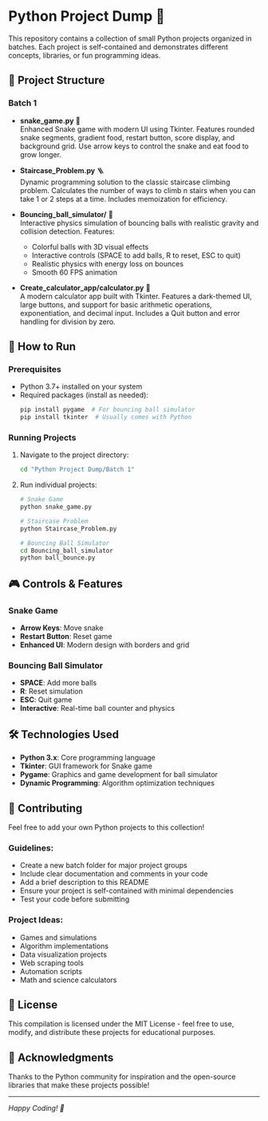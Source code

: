 # Python Project Dump 🐍

This repository contains a collection of small Python projects organized in batches. Each project is self-contained and demonstrates different concepts, libraries, or fun programming ideas.

## 📁 Project Structure

### Batch 1
- **snake_game.py** 🐍  
  Enhanced Snake game with modern UI using Tkinter. Features rounded snake segments, gradient food, restart button, score display, and background grid. Use arrow keys to control the snake and eat food to grow longer.

- **Staircase_Problem.py** 🪜  
  Dynamic programming solution to the classic staircase climbing problem. Calculates the number of ways to climb n stairs when you can take 1 or 2 steps at a time. Includes memoization for efficiency.

- **Bouncing_ball_simulator/** 🏀  
  Interactive physics simulation of bouncing balls with realistic gravity and collision detection. Features:
  - Colorful balls with 3D visual effects
  - Interactive controls (SPACE to add balls, R to reset, ESC to quit)
  - Realistic physics with energy loss on bounces
  - Smooth 60 FPS animation

- **Create_calculator_app/calculator.py** 🧮  
  A modern calculator app built with Tkinter. Features a dark-themed UI, large buttons, and support for basic arithmetic operations, exponentiation, and decimal input. Includes a Quit button and error handling for division by zero.

## 🚀 How to Run

### Prerequisites
- Python 3.7+ installed on your system
- Required packages (install as needed):
  ```bash
  pip install pygame  # For bouncing ball simulator
  pip install tkinter  # Usually comes with Python
  ```

### Running Projects
1. Navigate to the project directory:
   ```bash
   cd "Python Project Dump/Batch 1"
   ```

2. Run individual projects:
   ```bash
   # Snake Game
   python snake_game.py
   
   # Staircase Problem
   python Staircase_Problem.py
   
   # Bouncing Ball Simulator
   cd Bouncing_ball_simulator
   python ball_bounce.py
   ```

## 🎮 Controls & Features

### Snake Game
- **Arrow Keys**: Move snake
- **Restart Button**: Reset game
- **Enhanced UI**: Modern design with borders and grid

### Bouncing Ball Simulator
- **SPACE**: Add more balls
- **R**: Reset simulation
- **ESC**: Quit game
- **Interactive**: Real-time ball counter and physics

## 🛠 Technologies Used
- **Python 3.x**: Core programming language
- **Tkinter**: GUI framework for Snake game
- **Pygame**: Graphics and game development for ball simulator
- **Dynamic Programming**: Algorithm optimization techniques

## 🤝 Contributing

Feel free to add your own Python projects to this collection! 

### Guidelines:
- Create a new batch folder for major project groups
- Include clear documentation and comments in your code
- Add a brief description to this README
- Ensure your project is self-contained with minimal dependencies
- Test your code before submitting

### Project Ideas:
- Games and simulations
- Algorithm implementations
- Data visualization projects
- Web scraping tools
- Automation scripts
- Math and science calculators

## 📄 License

This compilation is licensed under the MIT License - feel free to use, modify, and distribute these projects for educational purposes.

## 🌟 Acknowledgments

Thanks to the Python community for inspiration and the open-source libraries that make these projects possible!

---
*Happy Coding! 🎉*
